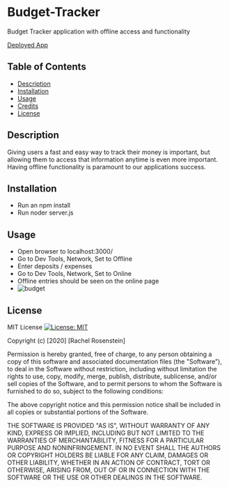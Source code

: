 # Budget-Tracker

Budget Tracker application with offline access and functionality

[Deployed App](https://)

## Table of Contents
* [Description](#description)
* [Installation](#installation)
* [Usage](#usage)
* [Credits](#credits)
* [License](#License)

## Description

Giving users a fast and easy way to track their money is important, but allowing them to access that information anytime is even more important. Having offline functionality is paramount to our applications success.

## Installation
* Run an npm install
* Run noder server.js

## Usage
* Open browser to localhost:3000/
* Go to Dev Tools, Network, Set to Offline
* Enter deposits / expenses
* Go to Dev Tools, Network, Set to Online
* Offline entries should be seen on the online page
* ![budget](/assets/budget.JPG)


## License
MIT License [![License: MIT](https://img.shields.io/badge/License-MIT-yellow.svg)](https://opensource.org/licenses/MIT)

Copyright (c) [2020] [Rachel Rosenstein]

Permission is hereby granted, free of charge, to any person obtaining a copy
of this software and associated documentation files (the "Software"), to deal
in the Software without restriction, including without limitation the rights
to use, copy, modify, merge, publish, distribute, sublicense, and/or sell
copies of the Software, and to permit persons to whom the Software is
furnished to do so, subject to the following conditions:

The above copyright notice and this permission notice shall be included in all
copies or substantial portions of the Software.

THE SOFTWARE IS PROVIDED "AS IS", WITHOUT WARRANTY OF ANY KIND, EXPRESS OR
IMPLIED, INCLUDING BUT NOT LIMITED TO THE WARRANTIES OF MERCHANTABILITY,
FITNESS FOR A PARTICULAR PURPOSE AND NONINFRINGEMENT. IN NO EVENT SHALL THE
AUTHORS OR COPYRIGHT HOLDERS BE LIABLE FOR ANY CLAIM, DAMAGES OR OTHER
LIABILITY, WHETHER IN AN ACTION OF CONTRACT, TORT OR OTHERWISE, ARISING FROM,
OUT OF OR IN CONNECTION WITH THE SOFTWARE OR THE USE OR OTHER DEALINGS IN THE
SOFTWARE.